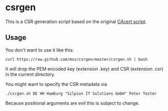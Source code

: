 csrgen
======

This is a CSR generation script based on the original [CAcert script](http://wiki.cacert.org/CSRGenerator).


Usage
-----

You don't want to use it like this:

    curl https://raw.github.com/mss/csrgen/master/csrgen.sh | bash

It will drop the PEM encoded key (extension .key) and CSR (extension .csr) in the current directory.

You might want to specify the CSR metadata via

    ./csrgen.sh DE HH Hamburg "Silpion IT Solutions GmbH" Peter Tester

Because positional arguments are evil this is subject to change.
